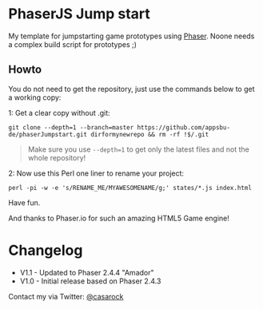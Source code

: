 # PhaserJS Jump start

My template for jumpstarting game prototypes using [Phaser](http://phaser.io). Noone needs a complex build script for prototypes ;)

## Howto
You do not need to get the repository, just use the commands below to get a working copy:

1: Get a clear copy without .git:

`git clone --depth=1 --branch=master https://github.com/appsbu-de/phaserJumpstart.git dirformynewrepo && rm -rf !$/.git`

> Make sure you use `--depth=1` to get only the latest files and not the whole repository!

2: Now use this Perl one liner to rename your project:

`perl -pi -w -e 's/RENAME_ME/MYAWESOMENAME/g;' states/*.js index.html`

Have fun.

And thanks to Phaser.io for such an amazing HTML5 Game engine!

# Changelog
* V1.1 - Updated to Phaser 2.4.4 "Amador"
* V1.0 - Initial release based on Phaser 2.4.3

Contact my via Twitter: [@casarock](http://twitter.com/casarock)
